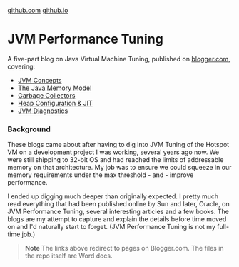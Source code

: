 [github.com](https://github.com/donnachaforde/donnachaforde.github.io) [github.io](https://donnachaforde.github.io)

# JVM Performance Tuning



A five-part blog on Java Virtual Machine Tuning, published on [blogger.com](https://donnachaforde.blogspot.com), covering:

+ [JVM Concepts](https://donnachaforde.blogspot.com/2015/09/jvm-performance-tuning-part-i-jvm.html)
+ [The Java Memory Model](https://donnachaforde.blogspot.com/2015/10/jvm-performance-tuning-part-ii-java.html)
+ [Garbage Collectors](https://donnachaforde.blogspot.com/2015/11/jvm-performance-tuning-part-iii-garbage.html)
+ [Heap Configuration & JIT](https://donnachaforde.blogspot.com/2016/03/jvm-performance-tuning-part-iv-heap.html)
+ [JVM Diagnostics](https://donnachaforde.blogspot.com/2017/02/jvm-performance-tuning-part-v-jvm.html)



### Background
These blogs came about after having to dig into JVM Tuning of the Hotspot VM on a development project I was working, several years ago now. We were still shipping to 32-bit OS and had reached the limits of addressable memory on that architecture. My job was to ensure we could squeeze in our memory requirements under the max threshold - and - improve performance. 

I ended up digging much deeper than originally expected. I pretty much read everything that had been published online by Sun and later, Oracle, on JVM Performance Tuning, several interesting articles and a few books. The blogs are my attempt to capture and explain the details before time moved on and I'd naturally start to forget. (JVM Performance Tuning is not my full-time job.)



> **Note** The links above redirect to pages on Blogger.com. The files in the repo itself are Word docs.
